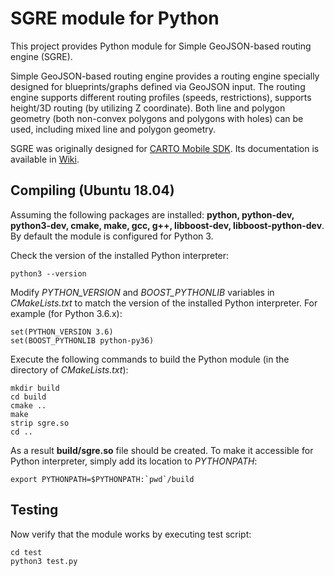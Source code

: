 # SGRE module for Python

This project provides Python module for Simple GeoJSON-based routing engine (SGRE).

Simple GeoJSON-based routing engine provides a routing engine specially designed for blueprints/graphs defined via GeoJSON input. The routing engine supports different routing profiles (speeds, restrictions), supports height/3D routing (by utilizing Z coordinate). Both line and polygon geometry (both non-convex polygons and polygons with holes) can be used, including mixed line and polygon geometry.

SGRE was originally designed for [CARTO Mobile SDK](https://github.com/CartoDB/mobile-sdk). Its documentation is available in [Wiki](https://github.com/CartoDB/mobile-sdk/wiki/SGRE-configuration).

## Compiling (Ubuntu 18.04)

Assuming the following packages are installed: **python, python-dev, python3-dev, cmake, make, gcc, g++, libboost-dev, libboost-python-dev**. By default the module is configured for Python 3.

Check the version of the installed Python interpreter:

```
python3 --version
```

Modify *PYTHON_VERSION* and *BOOST_PYTHONLIB* variables in *CMakeLists.txt* to match the version of the installed Python interpreter. For example (for Python 3.6.x):

```
set(PYTHON_VERSION 3.6)
set(BOOST_PYTHONLIB python-py36)
```

Execute the following commands to build the Python module (in the directory of *CMakeLists.txt*):

```
mkdir build
cd build
cmake ..
make
strip sgre.so
cd ..
```

As a result **build/sgre.so** file should be created. To make it accessible for Python interpreter, simply add its location to *PYTHONPATH*:

```
export PYTHONPATH=$PYTHONPATH:`pwd`/build
```

## Testing

Now verify that the module works by executing test script:

```
cd test
python3 test.py
```
